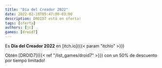 ```yaml
---
title: "Día del Creador 2022"
date: 2022-02-18T05:47:00-03:00
description: DROID7 está en oferta!
tags: [oferta]
authors: [jc]
games: [droid7]
---
```


Es **Día del Creador 2022** en [itch.io]({{< param "itchio" >}})

Obtén [DROID7]({{< ref "/list_games/droid7" >}}) con un 50% de descuento por tiempo limitado!

